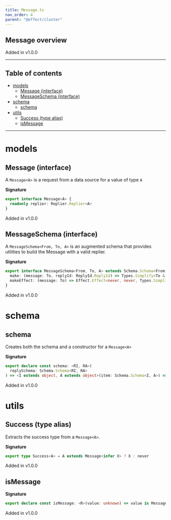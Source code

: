 ```yaml
---
title: Message.ts
nav_order: 4
parent: "@effect/cluster"
---
```


## Message overview

Added in v1.0.0

---

<h2 class="text-delta">Table of contents</h2>

- [models](#models)
  - [Message (interface)](#message-interface)
  - [MessageSchema (interface)](#messageschema-interface)
- [schema](#schema)
  - [schema](#schema-1)
- [utils](#utils)
  - [Success (type alias)](#success-type-alias)
  - [isMessage](#ismessage)

---

# models

## Message (interface)

A `Message<A>` is a request from a data source for a value of type `A`

**Signature**

```ts
export interface Message<A> {
  readonly replier: Replier.Replier<A>
}
```

Added in v1.0.0

## MessageSchema (interface)

A `MessageSchema<From, To, A>` is an augmented schema that provides utilities to build the Message<A> with a valid replier.

**Signature**

```ts
export interface MessageSchema<From, To, A> extends Schema.Schema<From, Types.Simplify<To & Message<A>>> {
  make: (message: To, replyId: ReplyId.ReplyId) => Types.Simplify<To & Message<A>>
  makeEffect: (message: To) => Effect.Effect<never, never, Types.Simplify<To & Message<A>>>
}
```

Added in v1.0.0

# schema

## schema

Creates both the schema and a constructor for a `Message<A>`

**Signature**

```ts
export declare const schema: <RI, RA>(
  replySchema: Schema.Schema<RI, RA>
) => <I extends object, A extends object>(item: Schema.Schema<I, A>) => MessageSchema<I, A, RA>
```

Added in v1.0.0

# utils

## Success (type alias)

Extracts the success type from a `Message<A>`.

**Signature**

```ts
export type Success<A> = A extends Message<infer X> ? X : never
```

Added in v1.0.0

## isMessage

**Signature**

```ts
export declare const isMessage: <R>(value: unknown) => value is Message<R>
```

Added in v1.0.0
